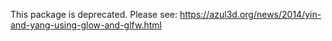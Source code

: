 This package is deprecated. Please see:
  https://azul3d.org/news/2014/yin-and-yang-using-glow-and-glfw.html
